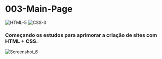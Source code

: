 # 003-Main-Page
![HTML-5](https://img.shields.io/badge/HTML-5.0-brightgreen)    ![CSS-3](https://img.shields.io/badge/CSS-3.0-blue)
### Começando os estudos para aprimorar a criação de sites com HTML + CSS.

![Screenshot_6](https://user-images.githubusercontent.com/11381631/178266049-ac7d9b52-e253-46cd-a5ac-f88575552380.png)
